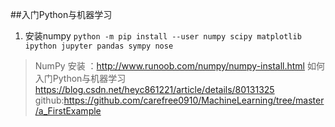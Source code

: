 ##入门Python与机器学习

1. 安装numpy `python -m pip install --user numpy scipy matplotlib ipython jupyter pandas sympy nose`

>  NumPy 安装 ：http://www.runoob.com/numpy/numpy-install.html
> 如何入门Python与机器学习 https://blog.csdn.net/heyc861221/article/details/80131325
> github:https://github.com/carefree0910/MachineLearning/tree/master/a_FirstExample